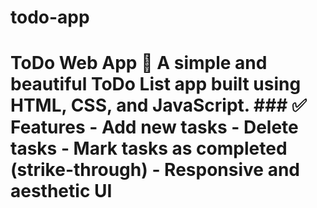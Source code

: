 # todo-app
# ToDo Web App  🌸 **A simple and beautiful ToDo List app** built using HTML, CSS, and JavaScript.  ### ✅ Features  - Add new tasks - Delete tasks - Mark tasks as completed (strike-through) - Responsive and aesthetic UI
